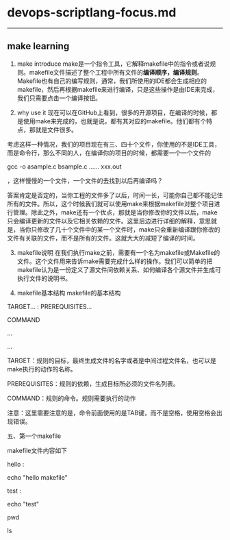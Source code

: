 # devops-scriptlang-focus.md
---
## make learning

1. make introduce
make是一个指令工具，它解释makefile中的指令或者说规则。makefile文件描述了整个工程中所有文件的**编译顺序，编译规则**。Makefile也有自己的编写规则，通常，我们所使用的IDE都会生成相应的makefile，然后再根据makefile来进行编译，只是这些操作是由IDE来完成，我们只需要点击一个编译按钮。

2. why use it
现在可以在GitHub上看到，很多的开源项目，在编译的时候，都是使用make来完成的，也就是说，都有其对应的makefile。他们都有个特点，那就是文件很多。

考虑这样一种情况，我们的项目现在有三、四十个文件，你使用的不是IDE工具，而是命令行，那么不同的人，在编译你的项目的时候，都需要一个一个文件的

gcc -o asample.c bsample.c ...... xxx.out

，这样慢慢的一个文件，一个文件的去找到以后再编译吗？

答案肯定是否定的，当你工程的文件多了以后，时间一长，可能你自己都不能记住所有的文件。所以，这个时候我们就可以使用make来根据makefile对整个项目进行管理。除此之外，make还有一个优点，那就是当你修改你的文件以后，make只会编译更新的文件以及它相关依赖的文件。这里后边进行详细的解释，意思就是，当你只修改了几十个文件中的某一个文件时，make只会重新编译跟你修改的文件有关联的文件，而不是所有的文件。这就大大的减短了编译的时间。 

3. makefile说明
在我们执行make之前，需要有一个名为makefile或Makefile的文件。这个文件用来告诉make需要完成什么样的操作。我们可以简单的把makefile认为是一份定义了源文件间依赖关系、如何编译各个源文件并生成可执行文件的说明书。

4. makefile基本结构
makefile的基本结构

TARGET... : PREREQUISITES...

COMMAND

...

...

TARGET：规则的目标，最终生成文件的名字或者是中间过程文件名，也可以是make执行的动作的名称。

PREREQUISITES：规则的依赖，生成目标所必须的文件名列表。

COMMAND：规则的命令。规则需要执行的动作

注意：这里需要注意的是，命令前面使用的是TAB键，而不是空格，使用空格会出现错误。

五、第一个makefile

makefile文件内容如下

hello :

echo "hello makefile"

test :

echo "test"

pwd

ls